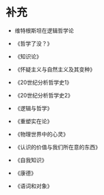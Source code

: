 # 补充

- 维特根斯坦在逻辑哲学论



- 《哲学了没？》



- 《知识论》
- 《怀疑主义与自然主义及其变种》
- 《20世纪分析哲学史1》
- 《20世纪分析哲学史2》
- 《逻辑与哲学》
- 《重塑实在论》
- 《物理世界中的心灵》
- 《认识的价值与我们所在意的东西》
- 《自我知识》
- 《康德》
- 《语词和对象》